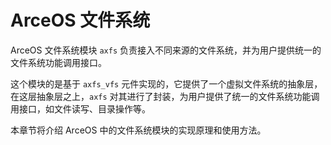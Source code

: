 # ArceOS 文件系统

ArceOS 文件系统模块 `axfs` 负责接入不同来源的文件系统，并为用户提供统一的文件系统功能调用接口。

这个模块的是基于 `axfs_vfs` 元件实现的，它提供了一个虚拟文件系统的抽象层，在这层抽象层之上，`axfs` 对其进行了封装，为用户提供了统一的文件系统功能调用接口，如文件读写、目录操作等。

本章节将介绍 ArceOS 中的文件系统模块的实现原理和使用方法。
